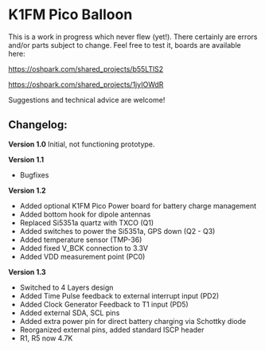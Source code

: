 # K1FM Pico Balloon

This is a work in progress which never flew (yet!). There certainly are errors and/or parts subject to change.
Feel free to test it, boards are available here:

https://oshpark.com/shared_projects/b55LTlS2

https://oshpark.com/shared_projects/1jyIOWdR

Suggestions and technical advice are welcome!

## Changelog:

**Version 1.0**
Initial, not functioning prototype.

**Version 1.1**
- Bugfixes

**Version 1.2**
- Added optional K1FM Pico Power board for battery charge management
- Added bottom hook for dipole antennas
- Replaced Si5351a quartz with TXCO (Q1)
- Added switches to power the Si5351a, GPS down (Q2 - Q3)
- Added temperature sensor (TMP-36)
- Added fixed V_BCK connection to 3.3V
- Added VDD measurement point (PC0)

**Version 1.3**
- Switched to 4 Layers design
- Added Time Pulse feedback to external interrupt input (PD2)
- Added Clock Generator Feedback to T1 input (PD5)
- Added external SDA, SCL pins
- Added extra power pin for direct battery charging via Schottky diode
- Reorganized external pins, added standard ISCP header
- R1, R5 now 4.7K
